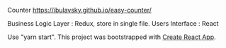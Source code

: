 Counter https://ibulavsky.github.io/easy-counter/

Business Logic Layer : Redux, store in single file.
Users Interface : React

Use "yarn start".
This project was bootstrapped with [Create React App](https://github.com/facebook/create-react-app).
#
